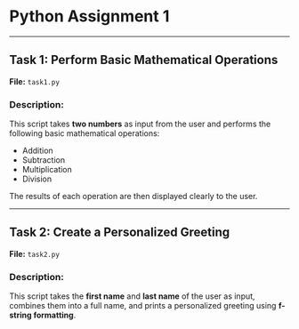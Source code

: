 # Python Assignment 1

---

## Task 1: Perform Basic Mathematical Operations

**File:** `task1.py`

### Description:
This script takes **two numbers** as input from the user and performs the following basic mathematical operations:
- Addition
- Subtraction
- Multiplication
- Division

The results of each operation are then displayed clearly to the user.

---

## Task 2: Create a Personalized Greeting

**File:** `task2.py`

### Description:
This script takes the **first name** and **last name** of the user as input, combines them into a full name, and prints a personalized greeting using **f-string formatting**.


